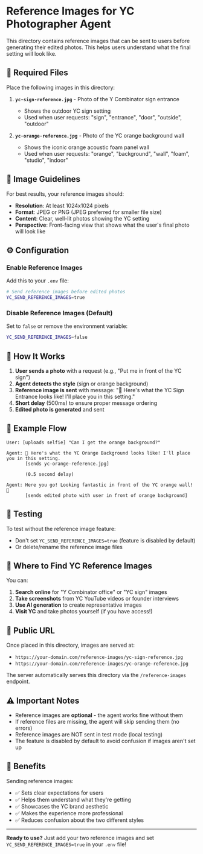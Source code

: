 # Reference Images for YC Photographer Agent

This directory contains reference images that can be sent to users before generating their edited photos. This helps users understand what the final setting will look like.

## 📁 Required Files

Place the following images in this directory:

1. **`yc-sign-reference.jpg`** - Photo of the Y Combinator sign entrance
   - Shows the outdoor YC sign setting
   - Used when user requests: "sign", "entrance", "door", "outside", "outdoor"

2. **`yc-orange-reference.jpg`** - Photo of the YC orange background wall
   - Shows the iconic orange acoustic foam panel wall
   - Used when user requests: "orange", "background", "wall", "foam", "studio", "indoor"

## 🎨 Image Guidelines

For best results, your reference images should:

- **Resolution**: At least 1024x1024 pixels
- **Format**: JPEG or PNG (JPEG preferred for smaller file size)
- **Content**: Clear, well-lit photos showing the YC setting
- **Perspective**: Front-facing view that shows what the user's final photo will look like

## ⚙️ Configuration

### Enable Reference Images

Add this to your `.env` file:

```bash
# Send reference images before edited photos
YC_SEND_REFERENCE_IMAGES=true
```

### Disable Reference Images (Default)

Set to `false` or remove the environment variable:

```bash
YC_SEND_REFERENCE_IMAGES=false
```

## 🔄 How It Works

1. **User sends a photo** with a request (e.g., "Put me in front of the YC sign")
2. **Agent detects the style** (sign or orange background)
3. **Reference image is sent** with message: "📸 Here's what the YC Sign Entrance looks like! I'll place you in this setting."
4. **Short delay** (500ms) to ensure proper message ordering
5. **Edited photo is generated** and sent

## 📝 Example Flow

```
User: [uploads selfie] "Can I get the orange background?"

Agent: 📸 Here's what the YC Orange Background looks like! I'll place you in this setting.
       [sends yc-orange-reference.jpg]
       
       (0.5 second delay)
       
Agent: Here you go! Looking fantastic in front of the YC orange wall! 🧡
       [sends edited photo with user in front of orange background]
```

## 🧪 Testing

To test without the reference image feature:
- Don't set `YC_SEND_REFERENCE_IMAGES=true` (feature is disabled by default)
- Or delete/rename the reference image files

## 📸 Where to Find YC Reference Images

You can:
1. **Search online** for "Y Combinator office" or "YC sign" images
2. **Take screenshots** from YC YouTube videos or founder interviews
3. **Use AI generation** to create representative images
4. **Visit YC** and take photos yourself (if you have access!)

## 🔗 Public URL

Once placed in this directory, images are served at:
- `https://your-domain.com/reference-images/yc-sign-reference.jpg`
- `https://your-domain.com/reference-images/yc-orange-reference.jpg`

The server automatically serves this directory via the `/reference-images` endpoint.

## ⚠️ Important Notes

- Reference images are **optional** - the agent works fine without them
- If reference files are missing, the agent will skip sending them (no errors)
- Reference images are NOT sent in test mode (local testing)
- The feature is disabled by default to avoid confusion if images aren't set up

## 🎯 Benefits

Sending reference images:
- ✅ Sets clear expectations for users
- ✅ Helps them understand what they're getting
- ✅ Showcases the YC brand aesthetic
- ✅ Makes the experience more professional
- ✅ Reduces confusion about the two different styles

---

**Ready to use?** Just add your two reference images and set `YC_SEND_REFERENCE_IMAGES=true` in your `.env` file!

